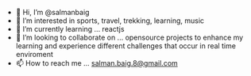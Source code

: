 - 👋 Hi, I’m @salmanbaig
- 👀 I’m interested in sports, travel, trekking, learning, music
- 🌱 I’m currently learning ... reactjs
- 💞️ I’m looking to collaborate on ... opensource projects to enhance my learning and experience different challenges that occur in real time enviroment
- 📫 How to reach me ... salman.baig.8@gmail.com

<!---
salmanbaig8/salmanbaig8 is a ✨ special ✨ repository because its `README.md` (this file) appears on your GitHub profile.
You can click the Preview link to take a look at your changes.
--->
